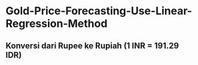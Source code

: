 ﻿# Gold-Price-Forecasting-Use-Linear-Regression-Method
## Konversi dari Rupee ke Rupiah (1 INR = 191.29 IDR)
